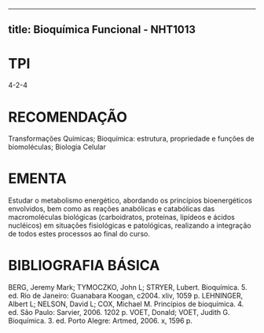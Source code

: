 
---
title: Bioquímica Funcional - NHT1013 
---

# TPI

4-2-4

# RECOMENDAÇÃO

Transformações Químicas; Bioquímica: estrutura, propriedade e funções de biomoléculas; Biologia Celular

# EMENTA

Estudar o metabolismo energético, abordando os princípios bioenergéticos envolvidos, bem como as reações anabólicas e catabólicas das macromoléculas biológicas (carboidratos, proteínas, lipídeos e ácidos nucléicos) em situações fisiológicas e patológicas, realizando a integração de todos estes processos ao final do curso.

# BIBLIOGRAFIA BÁSICA

BERG, Jeremy Mark; TYMOCZKO, John L; STRYER, Lubert. Bioquímica. 5. ed. Rio de Janeiro: Guanabara Koogan, c2004. xliv, 1059 p.
LEHNINGER, Albert L; NELSON, David L; COX, Michael M. Princípios de bioquímica. 4. ed. São Paulo: Sarvier, 2006. 1202 p.
VOET, Donald; VOET, Judith G. Bioquímica. 3. ed. Porto Alegre: Artmed, 2006. x, 1596 p.
        